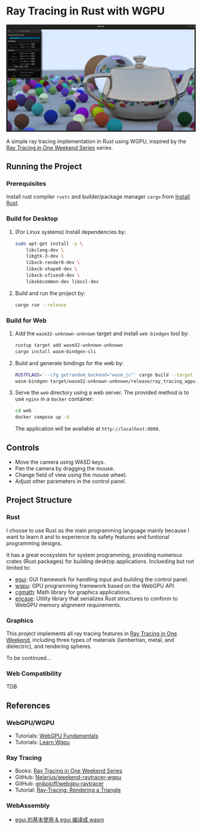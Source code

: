 # Ray Tracing in Rust with WGPU

![](docs/weekend_scene.png)

A simple ray tracing implementation in Rust using WGPU, inspired by the [Ray Tracing in One Weekend Series](https://raytracing.github.io/) series.

## Running the Project

### Prerequisites

Install rust compiler `rustc` and builder/package manager `cargo` from [Install Rust](https://www.rust-lang.org/tools/install).

### Build for Desktop

1. (For Linux systems) Install dependencies by:
    ```bash
    sudo apt-get install -y \
        libclang-dev \
        libgtk-3-dev \
        libxcb-render0-dev \
        libxcb-shape0-dev \
        libxcb-xfixes0-dev \
        libxkbcommon-dev libssl-dev
    ```

2. Build and run the project by:
    ```bash
    cargo run --release
    ```

### Build for Web

1. Add the `wasm32-unknown-unknown` target and install `web-bindgen` tool by:
    ```bash
    rustup target add wasm32-unknown-unknown
    cargo install wasm-bindgen-cli
    ```

2. Build and generate bindings for the web by:
    ```bash
    RUSTFLAGS='--cfg getrandom_backend="wasm_js"' cargo build --target wasm32-unknown-unknown --release
    wasm-bindgen target/wasm32-unknown-unknown/release/ray_tracing_wgpu.wasm --out-dir web --web
    ```

3. Serve the `web` directory using a web server. The provided method is to use `nginx` in a `docker` container:
    ```bash
    cd web
    docker compose up -d
    ```
    The application will be available at `http://localhost:8080`.

## Controls

- Move the camera using WASD keys.
- Pan the camera by dragging the mouse.
- Change field of view using the mouse wheel.
- Adjust other parameters in the control panel.

## Project Structure

### Rust

I choose to use Rust as the main programming language mainly because I want to learn it and to experience its safety features and funtional programming designs.

It has a great ecosystem for system programming, providing numerous crates (Rust packages) for building desktop applications. Inclueding but not limited to:

- [egui](https://www.egui.rs): GUI framework for handling input and building the control panel.
- [wgpu](https://wgpu.rs): GPU programming framework based on the WebGPU API.
- [cgmath](https://docs.rs/cgmath/latest/cgmath): Math library for graphics applications.
- [encase](https://docs.rs/encase/latest/encase): Utility library that serializes Rust structures to conform to WebGPU memory alignment requirements.

### Graphics

This project implements all ray tracing features in [Ray Tracing in One Weekend](https://raytracing.github.io/books/RayTracingInOneWeekend.html), including three types of materials (lambertian, metal, and dielectric), and rendering spheres.

To be continued...

### Web Compatibility

TDB

## References

### WebGPU/WGPU

- Tutorials: [WebGPU Fundamentals](https://webgpufundamentals.org/)
- Tutorials: [Learn Wgpu](https://sotrh.github.io/learn-wgpu/)

### Ray Tracing

- Books: [Ray Tracing in One Weekend Series](https://raytracing.github.io/)
- GitHub: [Nelarius/weekend-raytracer-wgpu](https://github.com/Nelarius/weekend-raytracer-wgpu)
- GitHub: [gnikoloff/webgpu-raytracer](https://github.com/gnikoloff/webgpu-raytracer)
- Tutorial: [Ray-Tracing: Rendering a Triangle](https://www.scratchapixel.com/lessons/3d-basic-rendering/ray-tracing-rendering-a-triangle/moller-trumbore-ray-triangle-intersection.html)

### WebAssembly

- [egui 的基本使用 & egui 编译成 wasm](https://zhuanlan.zhihu.com/p/31819069353)
